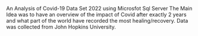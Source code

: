 An Analysis of Covid-19 Data Set 2022 using Microsfot Sql Server
The Main Idea was to have an overview of the impact of Covid after exactly 2 years and what part of the world have recorded the most healing/recovery.
Data was collected from John Hopkins University.

